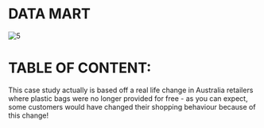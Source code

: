 # DATA MART
![5](https://github.com/lethuyngocan/SQL-challenge/assets/94544459/64cb66e9-e59b-4172-b7c9-18674bde9fb8)

# TABLE OF CONTENT:

This case study actually is based off a real life change in Australia retailers where plastic bags were no longer provided for free - as you can expect, some customers would have changed their shopping behaviour because of this change!
